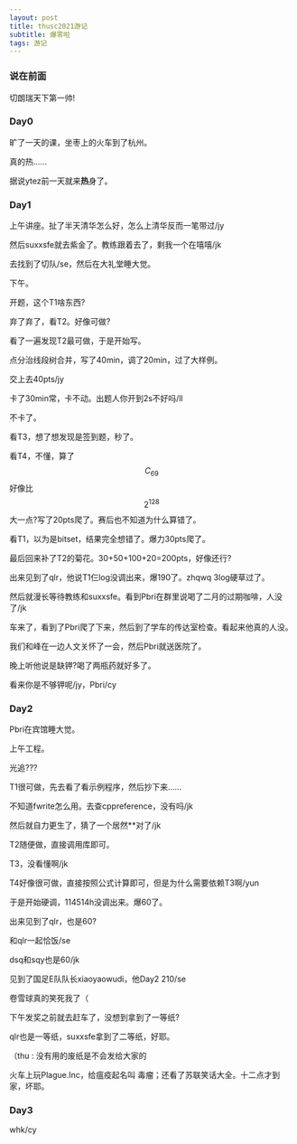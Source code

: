 ```yaml
---
layout: post
title: thusc2021游记
subtitle: 爆零啦
tags: 游记
---
```


### 说在前面

切朗瑞天下第一帅!

### Day0

旷了一天的课，坐枣上的火车到了杭州。

真的热......

据说ytez前一天就来**热**身了。

### Day1

上午讲座。扯了半天清华怎么好，怎么上清华反而一笔带过/jy

然后suxxsfe就去紫金了。教练跟着去了，剩我一个在嘻嘻/jk

去找到了切队/se，然后在大礼堂睡大觉。

下午。

开题，这个T1啥东西?

弃了弃了，看T2。好像可做?

看了一遍发现T2最可做，于是开始写。

点分治线段树合并，写了40min，调了20min，过了大样例。

交上去40pts/jy

卡了30min常，卡不动。出题人你开到2s不好吗/ll

不卡了。

看T3，想了想发现是签到题，秒了。

看T4，不懂，算了$$C_69$$好像比$$2^{128}$$大一点?写了20pts爬了。赛后也不知道为什么算错了。

看T1，以为是bitset，结果完全想错了。爆力30pts爬了。

最后回来补了T2的菊花。30+50+100+20=200pts，好像还行?

出来见到了qlr，他说T1仨log没调出来，爆190了。zhqwq 3log硬草过了。

然后就漫长等待教练和suxxsfe。看到Pbri在群里说喝了二月的过期咖啡，人没了/jk

车来了，看到了Pbri爬了下来，然后到了学车的传达室检查。看起来他真的人没。

我们和峰在一边人文关怀了一会，然后Pbri就送医院了。

晚上听他说是缺钾?喝了两瓶药就好多了。

看来你是不够钾呢/jy，Pbri/cy

### Day2

Pbri在宾馆睡大觉。

上午工程。

光追???

T1很可做，先去看了看示例程序，然后抄下来......

不知道fwrite怎么用。去查cppreference，没有吗/jk

然后就自力更生了，猜了一个居然**对了/jk

T2随便做，直接调用库即可。

T3，没看懂啊/jk

T4好像很可做，直接按照公式计算即可，但是为什么需要依赖T3啊/yun

于是开始硬调，114514h没调出来。爆60了。

出来见到了qlr，也是60?

和qlr一起恰饭/se

dsq和sqy也是60/jk

见到了国足E队队长xiaoyaowudi，他Day2 210/se

卷雪球真的笑死我了（

下午发奖之前就去赶车了，没想到拿到了一等纸?

qlr也是一等纸，suxxsfe拿到了二等纸，好耶。

（thu : 没有用的废纸是不会发给大家的

火车上玩Plague.Inc，给瘟疫起名叫 毒瘤；还看了苏联笑话大全。十二点才到家，坏耶。

### Day3

whk/cy